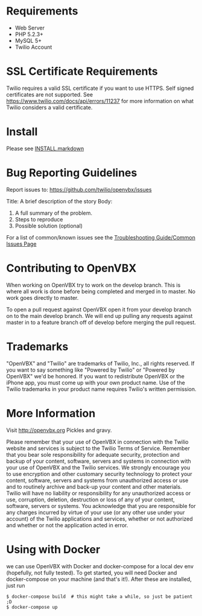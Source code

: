 # Requirements

 * Web Server
 * PHP 5.2.3+
 * MySQL 5+
 * Twilio Account

# SSL Certificate Requirements

Twilio requires a valid SSL certificate if you want to use HTTPS. Self
signed certificates are not supported. See https://www.twilio.com/docs/api/errors/11237
for more information on what Twilio considers a valid certificate.

# Install

Please see [INSTALL.markdown](https://github.com/twilio/OpenVBX/blob/master/INSTALL.markdown)

# Bug Reporting Guidelines

Report issues to: https://github.com/twilio/openvbx/issues

Title: A brief description of the story
Body:

1. A full summary of the problem.
2. Steps to reproduce
3. Possible solution (optional)

For a list of common/known issues see the
[Troubleshooting Guide/Common Issues Page](https://github.com/twilio/OpenVBX/wiki/OpenVBX-Troubleshooting---Common-Issues)

# Contributing to OpenVBX

When working on OpenVBX try to work on the develop branch. This is where
all work is done before being completed and merged in to master. No work
goes directly to master.

To open a pull request against OpenVBX open it from your develop branch
on to the main develop branch. We will end up pulling any requests
against master in to a feature branch off of develop before merging the
pull request.

# Trademarks

"OpenVBX" and "Twilio" are trademarks of Twilio, Inc., all rights
reserved. If you want to say something like "Powered by Twilio" or
"Powered by OpenVBX" we'd be honored. If you want to redistribute
OpenVBX or the iPhone app, you must come up with your own product name.
Use of the Twilio trademarks in your product name requires Twilio's
written permission.

# More Information

Visit http://openvbx.org
Pickles and gravy.


Please remember that your use of OpenVBX in connection with the Twilio
website and services is subject to the Twilio Terms of Service.
Remember that you bear sole responsibility for adequate security,
protection and backup of your content, software, servers and systems in
connection with your use of OpenVBX and the Twilio services. We strongly
encourage you to use encryption and other customary security technology
to protect your content, software, servers and systems from unauthorized
access or use and to routinely archive and back-up your content and
other materials. Twilio will have no liability or responsibility for any
unauthorized access or use, corruption, deletion, destruction or loss of
any of your content, software, servers or systems.  You acknowledge that
you are responsible for any charges incurred by virtue of your use (or
any other use under your account) of the Twilio applications and
services, whether or not authorized and whether or not the application
acted in error.

# Using with Docker
we can use OpenVBX with Docker and docker-compose for a local dev env (hopefully, not fully tested). To get started, you will need Docker and docker-compose on your machine (and that's it!). After these are installed, just run

``` shell
$ docker-compose build  # this might take a while, so just be patient ;D
$ docker-compose up
```
